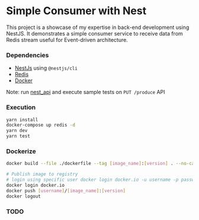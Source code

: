 # Simple Consumer with Nest

This project is a showcase of my expertise in back-end development using NestJS. It demonstrates a simple consumer service to receive data from Redis stream useful for Event-driven architecture.

### Dependencies

- [NestJs](https://docs.nestjs.com/) using `@nestjs/cli`
- [Redis](https://redis.io/)
- [Docker](https://www.docker.com/)

Note: run [nest_api](https://github.com/narraressan/nest_api) and execute sample tests on `PUT /produce` API

### Execution

```bash
yarn install
docker-compose up redis -d
yarn dev
yarn test
```

### Dockerize

```bash
docker build --file ./dockerfile --tag [image_name]:[version] . --no-cache --progress=plain

# Publish image to registry
# login using specific user docker login docker.io -u username -p password
docker login docker.io
docker push [username]/[image_name]:[version]
docker logout
```

### TODO
